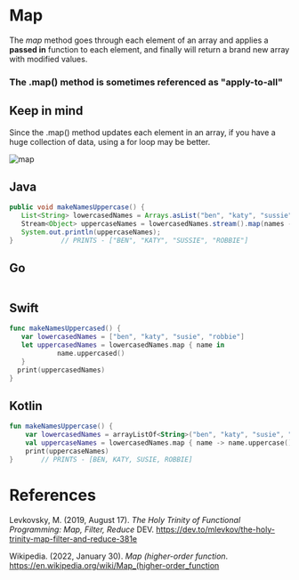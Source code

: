 # Map

The *map* method goes through each element 
of an array and applies a **passed in** function 
to each element, and finally will return a brand 
new array with modified values. 

### The .map() method is sometimes referenced as "apply-to-all" 

## Keep in mind
Since the .map() method updates each element 
in an array, if you have a huge collection 
of data, using a for loop may be better. 

![map](https://user-images.githubusercontent.com/109105989/194680143-304280df-4ec4-4745-a93a-c7c615970985.png)

## Java 
``` java 
public void makeNamesUppercase() {
   List<String> lowercasedNames = Arrays.asList("ben", "katy", "sussie", "robbie");
   Stream<Object> uppercaseNames = lowercasedNames.stream().map(names -> names.toUpperCase());
   System.out.println(uppercaseNames);
}            // PRINTS - ["BEN", "KATY", "SUSSIE", "ROBBIE"] 
```
## Go 
``` go 

``` 
## Swift 
``` swift
func makeNamesUppercased() {
   var lowercasedNames = ["ben", "katy", "susie", "robbie"]
   let uppercasedNames = lowercasedNames.map { name in
            name.uppercased()
   }
  print(uppercasedNames)
}
``` 
## Kotlin 
``` kotlin
fun makeNamesUppercase() {
    var lowercasedNames = arrayListOf<String>("ben", "katy", "susie", "robbie")
    val uppercaseNames = lowercasedNames.map { name -> name.uppercase() }
    print(uppercaseNames)
}       // PRINTS - [BEN, KATY, SUSIE, ROBBIE] 
```
 
# References
Levkovsky, M. (2019, August 17). *The Holy Trinity of Functional Programming: Map, Filter, Reduce* DEV. <https://dev.to/mlevkov/the-holy-trinity-map-filter-and-reduce-381e> 

Wikipedia. (2022, January 30). *Map (higher-order function*. <https://en.wikipedia.org/wiki/Map_(higher-order_function> 

